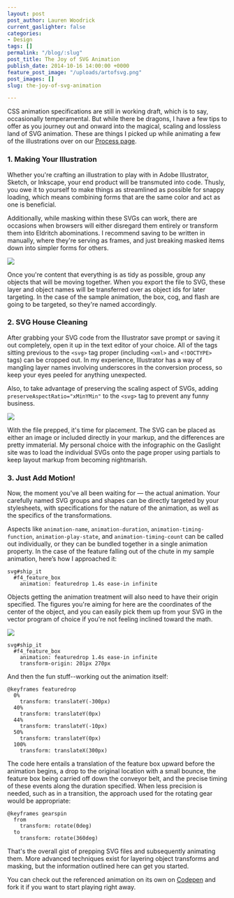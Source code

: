 ```yaml
---
layout: post
post_author: Lauren Woodrick
current_gaslighter: false
categories:
- Design
tags: []
permalink: "/blog/:slug"
post_title: The Joy of SVG Animation
publish_date: 2014-10-16 14:00:00 +0000
feature_post_image: "/uploads/artofsvg.png"
post_images: []
slug: the-joy-of-svg-animation

---
```

CSS animation specifications are still in working draft, which is to say, occasionally temperamental. But while there be dragons, I have a few tips to offer as you journey out and onward into the magical, scaling and lossless land of SVG animation. These are things I picked up while animating a few of the illustrations over on our [Process page](https://teamgaslight.com/process).

### 1. Making Your Illustration

Whether you're crafting an illustration to play with in Adobe Illustrator, Sketch, or Inkscape, your end product will be transmuted into code. Thusly, you owe it to yourself to make things as streamlined as possible for snappy loading, which means combining forms that are the same color and act as one is beneficial.

Additionally, while masking within these SVGs can work, there are occasions when browsers will either disregard them entirely or transform them into Eldritch abominations. I recommend saving to be written in manually, where they're serving as frames, and just breaking masked items down into simpler forms for others.

![](https://gaslight-blog.s3.amazonaws.com/the-joy-of-svg-animation/illustratorscreenlayers.png)

Once you're content that everything is as tidy as possible, group any objects that will be moving together. When you export the file to SVG, these layer and object names will be transferred over as object ids for later targeting. In the case of the sample animation, the box, cog, and flash are going to be targeted, so they're named accordingly.

### 2. SVG House Cleaning

After grabbing your SVG code from the Illustrator save prompt or saving it out completely, open it up in the text editor of your choice. All of the tags sitting previous to the ````<svg>```` tag proper (including ````<xml>```` and ````<!DOCTYPE>```` tags) can be cropped out. In my experience, Illustrator has a way of mangling layer names involving underscores in the conversion process, so keep your eyes peeled for anything unexpected.

Also, to take advantage of preserving the scaling aspect of SVGs, adding ````preserveAspectRatio="xMinYMin"```` to the ````<svg>```` tag to prevent any funny business.

![](https://gaslight-blog.s3.amazonaws.com/the-joy-of-svg-animation/preserveaspectratio.png)

With the file prepped, it's time for placement. The SVG can be placed as either an image or included directly in your markup, and the differences are pretty immaterial. My personal choice with the infographic on the Gaslight site was to load the individual SVGs onto the page proper using partials to keep layout markup from becoming nightmarish.

### 3. Just Add Motion!

Now, the moment you've all been waiting for — the actual animation. Your carefully named SVG groups and shapes can be directly targeted by your stylesheets, with specifications for the nature of the animation, as well as the specifics of the transformations.

Aspects like ````animation-name````, ````animation-duration````, ````animation-timing-function````, ````animation-play-state````, and ````animation-timing-count```` can be called out individually, or they can be bundled together in a single animation property. In the case of the feature falling out of the chute in my sample animation, here’s how I approached it:

````
svg#ship_it
  #f4_feature_box
    animation: featuredrop 1.4s ease-in infinite
````

Objects getting the animation treatment will also need to have their origin specified. The figures you're aiming for here are the coordinates of the center of the object, and you can easily pick them up from your SVG in the vector program of choice if you're not feeling inclined toward the math.

![](https://gaslight-blog.s3.amazonaws.com/the-joy-of-svg-animation/positionmeasure.png)

````
svg#ship_it
  #f4_feature_box
    animation: featuredrop 1.4s ease-in infinite
    transform-origin: 201px 270px
````

 And then the fun stuff--working out the animation itself:

````
@keyframes featuredrop
  0%
    transform: translateY(-300px)
  40%
    transform: translateY(0px)
  44%
    transform: translateY(-10px)
  50%
    transform: translateY(0px)
  100%
    transform: translateX(300px)
````

The code here entails a translation of the feature box upward before the animation begins, a drop to the original location with a small bounce, the feature box being carried off down the conveyor belt, and the precise timing of these events along the duration specified. When less precision is needed, such as in  a transition, the approach used for the rotating gear would be appropriate:

````
@keyframes gearspin
  from
    transform: rotate(0deg)
  to
    transform: rotate(360deg)
````

That's the overall gist of prepping SVG files and subsequently animating them. More advanced techniques exist for layering object transforms and masking, but the information outlined here can get you started. 

You can check out the referenced animation on its own on [Codepen](http://codepen.io/lwoodrick/pen/EbjJK) and fork it if you want to start playing right away.